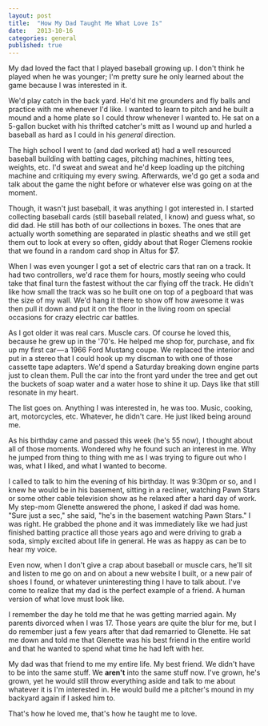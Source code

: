 ```yaml
---
layout: post
title:  "How My Dad Taught Me What Love Is"
date:   2013-10-16
categories: general
published: true
---
```



My dad loved the fact that I played baseball growing up. I don't think he played when he was
younger; I'm pretty sure he only learned about the game because I was interested in it.

We'd play catch in the back yard. He'd hit me grounders and fly balls and practice with me whenever
I'd like. I wanted to learn to pitch and he built a mound and a home plate so I could throw whenever
I wanted to. He sat on a 5-gallon bucket with his thrifted catcher's mitt as I wound up and hurled a
baseball as hard as I could in his *general* direction.

The high school I went to (and dad worked at) had a well resourced baseball building with batting
cages, pitching machines, hitting tees, weights, etc. I'd sweat and sweat and he'd keep loading up the
pitching machine and critiquing my every swing. Afterwards, we'd go get a soda and talk about the
game the night before or whatever else was going on at the moment.

Though, it wasn't just baseball, it was anything I got interested in. I started collecting baseball
cards (still baseball related, I know) and guess what, so did dad. He still has both of our 
collections in boxes. The ones that are actually worth something are separated in plastic sheaths
and we still get them out to look at every so often, giddy about that Roger Clemens rookie that we
found in a random card shop in Altus for $7.

When I was even younger I got a set of electric cars that ran on a track. It had two controllers,
we'd race them for hours, mostly seeing who could take that final turn the fastest without the car
flying off the track. He didn't like how small the track was so he built one on top of a pegboard
that was the size of my wall. We'd hang it there to show off how awesome it was then pull it down
and put it on the floor in the living room on special occasions for crazy electric car battles.

As I got older it was real cars. Muscle cars. Of course he loved this, because he grew up in the
'70's. He helped me shop for, purchase, and fix up my first car — a 1966 Ford Mustang coupe. We
replaced the interior and put in a stereo that I could hook up my discman to with one of those
cassette tape adapters. We'd spend a Saturday breaking down engine parts just to clean them. Pull
the car into the front yard under the tree and get out the buckets of soap water and a water hose
to shine it up. Days like that still resonate in my heart.

The list goes on. Anything I was interested in, he was too. Music, cooking, art, motorcycles, etc.
Whatever, he didn't care. He just liked being around me.

As his birthday came and passed this week (he's 55 now), I thought about all of those moments.
Wondered why he found such an interest in me. Why he jumped from thing to thing with me as I was
trying to figure out who I was, what I liked, and what I wanted to become.

I called to talk to him the evening of his birthday. It was 9:30pm or so, and I knew he would be in
his basement, sitting in a recliner, watching Pawn Stars or some other cable television show as he
relaxed after a hard day of work. My step-mom Glenette answered the phone, I asked if dad was home.
"Sure just a sec," she said, "he's in the basement watching Pawn Stars." I was right. He grabbed the
phone and it was immediately like we had just finished batting practice all those years ago and were
driving to grab a soda, simply excited about life in general. He was as happy as can be to hear my
voice.

Even now, when I don't give a crap about baseball or muscle cars, he'll sit and listen to me go on
and on about a new website I built, or a new pair of shoes I found, or whatever uninteresting thing
I have to talk about. I've come to realize that my dad is the perfect example of a friend. A human
version of what love must look like.

I remember the day he told me that he was getting married again. My parents divorced when I was 17.
Those years are quite the blur for me, but I do remember just a few years after that dad remarried
to Glenette. He sat me down and told me that Glenette was his best friend in the entire world and
that he wanted to spend what time he had left with her.

My dad was that friend to me my entire life. My best friend. We didn't have to be into the same
stuff. We **aren't** into the same stuff now. I've grown, he's grown, yet he would still throw
everything aside and talk to me about whatever it is I'm interested in. He would build me a
pitcher's mound in my backyard again if I asked him to.

That's how he loved me, that's how he taught me to love.